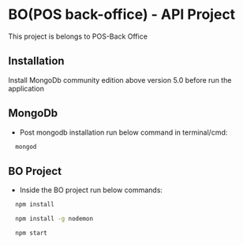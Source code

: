 # BO(POS back-office) - API Project 

This project is belongs to POS-Back Office

## Installation

Install MongoDb community edition above version 5.0 before run the application 

## MongoDb

- Post mongodb installation run below command in terminal/cmd:

```bash
  mongod
```

## BO Project

- Inside the BO project run below commands:

```bash
  npm install
```
```bash
  npm install -g nodemon 
```
```bash
  npm start
```
    